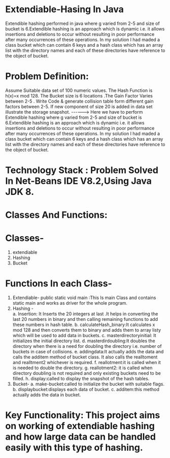 # Extendiable-Hasing In Java
Extendible hashing performed in java where g varied from 2-5 and size of bucket is 6.Extendible hashing is an approach which is dynamic i.e. it allows insertions and deletions to occur without resulting in poor performance after many occurrences of these operations. In my solution I had maded a class bucket which can contain 6 keys and  a hash class which has an array list with the directory names and each of these directories have reference to the object of bucket.

# Problem Definition:
Assume Suitable data set of 100 numeric values. The Hash Function is h(x)=x mod 128. The Bucket size is 6 locations .The Gain Factor Varies between 2-5 . Write Code & generate collision table form different gain factors between 2-5. If new component of size 20 is added in data set illustrate the storage snapshot. 
------> Here we have to perform Extendible hashing where g varied from 2-5 and size of bucket is 6.Extendible hashing is an approach which is dynamic i.e. it allows insertions and deletions to occur without resulting in poor performance after many occurrences of these operations. In my solution I had maded a class bucket which can contain 6 keys and  a hash class which has an array list with the directory names and each of these directories have reference to the object of bucket.


# Technology Stack : Problem Solved In Net-Beans IDE V8.2,Using Java JDK 8.
# Classes And Functions:
# Classes-
1.	extendiable	
2.	Hashing
3.	Bucket

# Functions In each Class-
1.	Extendiable- public static void main :This Is main Class and contains static main and works as driver for the whole program.
2.	Hashing -   
a.	Insertion: It Inserts the 20 integers at last .It helps in converting the last 20 numbers in binary and then calling remaining functions to add these numbers in hash table.
b.	calculateHash_binary:It calculates x mod 128 and then converts them to binary and adds them to array listy which will be used to add data in buckets.
c.	masterdirectoryinitial: It initializes the initial directory list.
d.	masterdirdoubling:It doubles the directory when there is a need for doubling the directory i.e. number of buckets in case of collisions.
e.	addingdata:It actually adds the data and calls the additem method of bucket class. It also calls the realltoment and realltment2 whichever is required.
f.	reallotment:it is called when it is needed to double the directory.
g.	reallotment2: it is called when directory doubling is not required and only existing buckets need to be filled.
h.	display:called to display the snapshot of the hash tables.
3.	Bucket-
a.	make-bucket:called to initialize the bucket with suitable flags.
b.	displaybucket:displays each data of bucket.
c.	additem:this method actually adds the data in bucket.

# Key Functionality: This project aims on working of extendiable hashing and how large data can be handled easily with this type of hashing.


